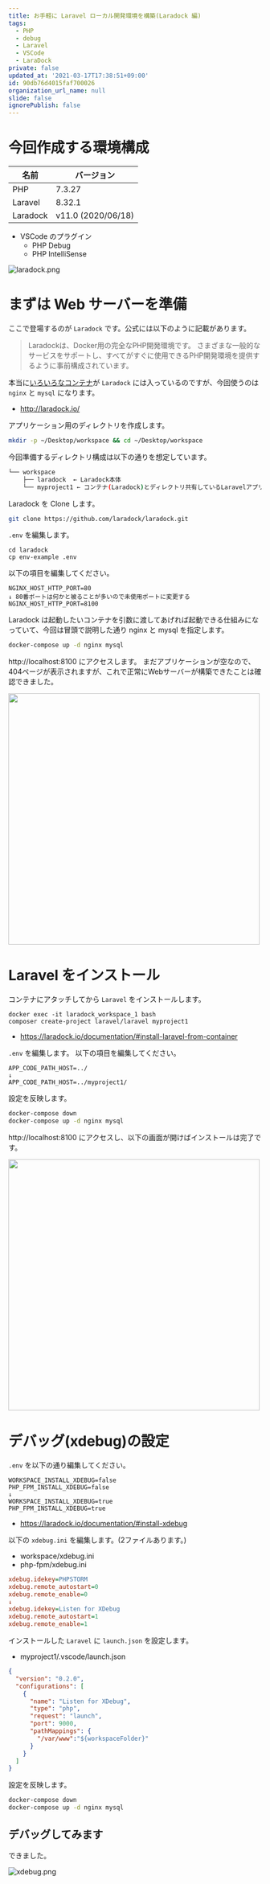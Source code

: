 ```yaml
---
title: お手軽に Laravel ローカル開発環境を構築(Laradock 編)
tags:
  - PHP
  - debug
  - Laravel
  - VSCode
  - LaraDock
private: false
updated_at: '2021-03-17T17:38:51+09:00'
id: 90db76d4015faf700026
organization_url_name: null
slide: false
ignorePublish: false
---
```

# 今回作成する環境構成

|名前     |バージョン|
|--       |--|
|PHP      |7.3.27|
|Laravel  |8.32.1|
|Laradock |v11.0 (2020/06/18)|

* VSCode のプラグイン
  * PHP Debug
  * PHP IntelliSense

![laradock.png](https://qiita-image-store.s3.ap-northeast-1.amazonaws.com/0/59081/c693ace2-0f5b-79a8-e3aa-d3c1ebe587a3.png)

# まずは Web サーバーを準備

ここで登場するのが `Laradock` です。公式には以下のように記載があります。
> Laradockは、Docker用の完全なPHP開発環境です。
> さまざまな一般的なサービスをサポートし、すべてがすぐに使用できるPHP開発環境を提供するように事前構成されています。

本当に[いろいろなコンテナ](https://laradock.io/introduction/#supported-software-images)が `Laradock` には入っているのですが、今回使うのは `nginx` と `mysql` になります。

* http://laradock.io/

アプリケーション用のディレクトリを作成します。

```bash
mkdir -p ~/Desktop/workspace && cd ~/Desktop/workspace
```

今回準備するディレクトリ構成は以下の通りを想定しています。

```bash
└── workspace
    ├── laradock  ← Laradock本体
    └── myproject1 ← コンテナ(Laradock)とディレクトリ共有しているLaravelアプリケーション
```

Laradock を Clone します。

```bash
git clone https://github.com/laradock/laradock.git
```

`.env` を編集します。

```bash:.env
cd laradock
cp env-example .env
```

以下の項目を編集してください。

```bash:.env
NGINX_HOST_HTTP_PORT=80
↓ 80番ボートは何かと被ることが多いので未使用ポートに変更する
NGINX_HOST_HTTP_PORT=8100
```

Laradock は起動したいコンテナを引数に渡してあげれば起動できる仕組みになっていて、今回は冒頭で説明した通り nginx と mysql を指定します。

```bash
docker-compose up -d nginx mysql
```

http://localhost:8100 にアクセスします。
まだアプリケーションが空なので、404ページが表示されますが、これで正常にWebサーバーが構築できたことは確認できました。

<img src=https://qiita-image-store.s3.ap-northeast-1.amazonaws.com/0/59081/cbef41f4-2098-4e35-2770-e6cb65ffeacb.png width=500px></img>

# Laravel をインストール

コンテナにアタッチしてから `Laravel` をインストールします。

```
docker exec -it laradock_workspace_1 bash
composer create-project laravel/laravel myproject1
```

* https://laradock.io/documentation/#install-laravel-from-container

`.env` を編集します。
以下の項目を編集してください。

```bash:.env
APP_CODE_PATH_HOST=../
↓
APP_CODE_PATH_HOST=../myproject1/
```

設定を反映します。

```bash
docker-compose down
docker-compose up -d nginx mysql
```

http://localhost:8100 にアクセスし、以下の画面が開けばインストールは完了です。

<img src="https://qiita-image-store.s3.ap-northeast-1.amazonaws.com/0/59081/f7c140c2-a88d-05a5-9d50-b25cf66cbfa9.png" width=500px></img>
 

# デバッグ(xdebug)の設定

`.env` を以下の通り編集してください。

```bash:.env
WORKSPACE_INSTALL_XDEBUG=false
PHP_FPM_INSTALL_XDEBUG=false
↓
WORKSPACE_INSTALL_XDEBUG=true
PHP_FPM_INSTALL_XDEBUG=true
```

* https://laradock.io/documentation/#install-xdebug

以下の `xdebug.ini` を編集します。(2ファイルあります。)

* workspace/xdebug.ini
* php-fpm/xdebug.ini

```bash:xdebug.ini
xdebug.idekey=PHPSTORM
xdebug.remote_autostart=0
xdebug.remote_enable=0
↓
xdebug.idekey=Listen for XDebug
xdebug.remote_autostart=1
xdebug.remote_enable=1
```

インストールした `Laravel` に `launch.json` を設定します。

* myproject1/.vscode/launch.json

```json:launch.json
{
  "version": "0.2.0",
  "configurations": [
    {
      "name": "Listen for XDebug",
      "type": "php",
      "request": "launch",
      "port": 9000,
      "pathMappings": {
        "/var/www":"${workspaceFolder}"
      }
    }
  ]
}
```

設定を反映します。

```bash
docker-compose down
docker-compose up -d nginx mysql
```

## デバッグしてみます

できました。

![xdebug.png](https://qiita-image-store.s3.ap-northeast-1.amazonaws.com/0/59081/0419329e-944c-3430-23ad-3bbb7be514be.png)
